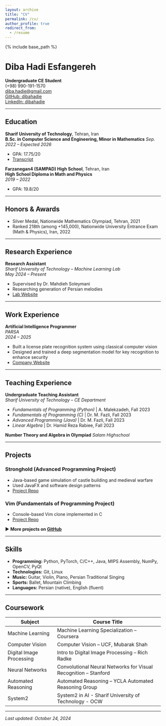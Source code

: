 ```yaml
---
layout: archive
title: "CV"
permalink: /cv/
author_profile: true
redirect_from:
  - /resume
---
```


{% include base_path %}

# Diba Hadi Esfangereh
**Undergraduate CE Student**  
(+98) 990-191-1570  
[diba.hadie@gmail.com](mailto:diba.hadie@gmail.com)  
[GitHub: dibahadie](https://github.com/dibahadie)  
[LinkedIn: dibahadie](https://www.linkedin.com/in/dibahadie)  

---

## Education

**Sharif University of Technology**, Tehran, Iran  
**B.Sc. in Computer Science and Engineering, Minor in Mathematics** 
*Sep. 2022 – Expected 2026*  
* GPA: 17.75/20
* [Transcript](https://edu.sharif.edu/v/401110245/31A3AD5174F3812D7C749993D73C625A/pdf)

**Farzanegan4 (SAMPAD) High School**, Tehran, Iran  
**High School Diploma in Math and Physics**  
*2019 – 2022*  
* GPA: 19.8/20

---

## Honors & Awards

* Silver Medal, Nationwide Mathematics Olympiad, Tehran, 2021
* Ranked 218th (among +145,000), Nationwide University Entrance Exam (Math & Physics), Iran, 2022  

---

## Research Experience

**Research Assistant**  
*Sharif University of Technology – Machine Learning Lab*  
*May 2024 – Present*  
* Supervised by Dr. Mahdieh Soleymani
* Researching generation of Persian melodies
* [Lab Website](http://mll.ce.sharif.edu/)

---

## Work Experience

**Artificial Intelligence Programmer**  
*PARSA*  
*2024 – 2025*  
* Built a license plate recognition system using classical computer vision
* Designed and trained a deep segmentation model for key recognition to enhance security
* [Company Website](https://www.parsa-cit.com/)

---

## Teaching Experience

**Undergraduate Teaching Assistant**  
*Sharif University of Technology – CE Department*  
* *Fundamentals of Programming (Python)* | A. Malekzadeh, Fall 2023
* *Fundamentals of Programming (C)* | Dr. M. Fazli, Fall 2023
* *Advanced Programming (Java)* | Dr. M. Fazli, Fall 2023
* *Linear Algebra* | Dr. Hamid Reza Rabiee, Fall 2023

**Number Theory and Algebra in Olympiad** 
*Salam Highschool*

---

## Projects

### Stronghold (Advanced Programming Project)  
- Java-based game simulation of castle building and medieval warfare  
- Used JavaFX and software design patterns  
- [Project Repo](https://github.com/advanced-programming-sut-2023/project-group-59)

### Vim (Fundamentals of Programming Project)  
- Console-based Vim clone implemented in C  
- [Project Repo](https://github.com/FundamentalOfProgramming-SUT-2022/project-dibahadie)

▶️ **More projects on [GitHub](https://github.com/dibahadie?tab=repositories)**

---

## Skills

- **Programming:** Python, PyTorch, C/C++, Java, MIPS Assembly, NumPy, OpenCV, PyQt  
- **Technologies:** Git, Linux  
- **Music:** Guitar, Violin, Piano, Persian Traditional Singing  
- **Sports:** Ballet, Mountain Climbing  
- **Languages:** Persian (native), English (fluent)

---

## Coursework

| Subject                  | Course Title                                                    |
|--------------------------|------------------------------------------------------------------|
| Machine Learning         | Machine Learning Specialization – Coursera                     |
| Computer Vision          | Computer Vision – UCF, Mubarak Shah                            |
| Digital Image Processing | Intro to Digital Image Processing – Rich Radke                 |
| Neural Networks          | Convolutional Neural Networks for Visual Recognition – Stanford|
| Automated Reasoning      | Automated Reasoning – YCLA Automated Reasoning Group           |
|System2                   | System2 in AI - Sharif University of Technology - OCW          |

---

_Last updated: October 24, 2024_
